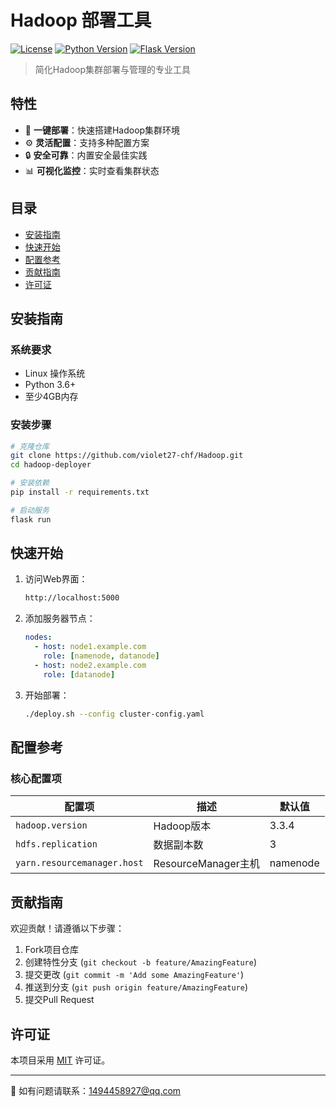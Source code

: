 # Hadoop 部署工具

[![License](https://img.shields.io/badge/license-MIT-blue.svg)](LICENSE)
[![Python Version](https://img.shields.io/badge/python-3.6+-blue.svg)](https://python.org)
[![Flask Version](https://img.shields.io/badge/flask-2.0+-blue.svg)](https://flask.palletsprojects.com)

> 简化Hadoop集群部署与管理的专业工具

## 特性

- 🚀 **一键部署**：快速搭建Hadoop集群环境
- ⚙️ **灵活配置**：支持多种配置方案
- 🔒 **安全可靠**：内置安全最佳实践
- 📊 **可视化监控**：实时查看集群状态

## 目录

- [安装指南](#安装指南)
- [快速开始](#快速开始)
- [配置参考](#配置参考)
- [贡献指南](#贡献指南)
- [许可证](#许可证)

## 安装指南

### 系统要求

- Linux 操作系统
- Python 3.6+
- 至少4GB内存

### 安装步骤

```bash
# 克隆仓库
git clone https://github.com/violet27-chf/Hadoop.git
cd hadoop-deployer

# 安装依赖
pip install -r requirements.txt

# 启动服务
flask run
```

## 快速开始

1. 访问Web界面：
   ```bash
   http://localhost:5000
   ```

2. 添加服务器节点：
   ```yaml
   nodes:
     - host: node1.example.com
       role: [namenode, datanode]
     - host: node2.example.com
       role: [datanode]
   ```

3. 开始部署：
   ```bash
   ./deploy.sh --config cluster-config.yaml
   ```

## 配置参考

### 核心配置项

| 配置项 | 描述 | 默认值 |
|--------|------|--------|
| `hadoop.version` | Hadoop版本 | 3.3.4 |
| `hdfs.replication` | 数据副本数 | 3 |
| `yarn.resourcemanager.host` | ResourceManager主机 | namenode |

## 贡献指南

欢迎贡献！请遵循以下步骤：

1. Fork项目仓库
2. 创建特性分支 (`git checkout -b feature/AmazingFeature`)
3. 提交更改 (`git commit -m 'Add some AmazingFeature'`)
4. 推送到分支 (`git push origin feature/AmazingFeature`)
5. 提交Pull Request

## 许可证

本项目采用 [MIT](LICENSE) 许可证。

---

📧 如有问题请联系：1494458927@qq.com